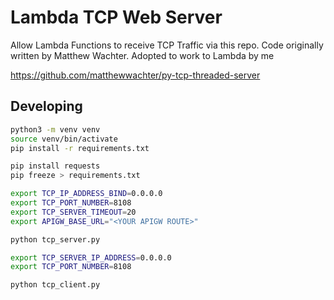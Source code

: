 # Lambda TCP Web Server

Allow Lambda Functions to receive TCP Traffic via this repo. Code originally written by Matthew Wachter. Adopted to work to Lambda by me

https://github.com/matthewwachter/py-tcp-threaded-server

## Developing
```sh
python3 -m venv venv
source venv/bin/activate
pip install -r requirements.txt

pip install requests
pip freeze > requirements.txt
```

```sh
export TCP_IP_ADDRESS_BIND=0.0.0.0 
export TCP_PORT_NUMBER=8108
export TCP_SERVER_TIMEOUT=20
export APIGW_BASE_URL="<YOUR APIGW ROUTE>"

python tcp_server.py
```

```sh
export TCP_SERVER_IP_ADDRESS=0.0.0.0 
export TCP_PORT_NUMBER=8108

python tcp_client.py
```
